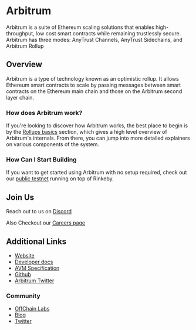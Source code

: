 # Arbitrum

Arbitrum is a suite of Ethereum scaling solutions that enables high-throughput, low cost smart contracts while remaining trustlessly secure. Arbitrum has three modes: AnyTrust Channels, AnyTrust Sidechains, and Arbitrum Rollup

## Overview

Arbitrum is a type of technology known as an optimistic rollup. It allows Ethereum smart contracts to scale by passing messages between smart contracts on the Ethereum main chain and those on the Arbitrum second layer chain.

### How does Arbitrum work?
If you're looking to discover how Arbitrum works, the best place to begin is by the [Rollups basics](https://developer.offchainlabs.com/docs/Rollup_basics) section, which gives a high level overview of Arbitrum's internals. From there, you can jump into more detailed explainers on various components of the system.

### How Can I Start Building
If you want to get started using Arbitrum with no setup required, check out our [public testnet](https://developer.offchainlabs.com/docs/Public_Testnet) running on top of Rinkeby.

## Join Us

Reach out to us on [Discord](https://discord.com/invite/5KE54JwyTs)

Also Checkout our [Careers page](https://offchainlabs.com/careers)


## Additional Links

* [Website](https://arbitrum.io/)
* [Developer docs](https://developer.offchainlabs.com/docs/Developer_Quickstart)
* [AVM Specification](https://developer.offchainlabs.com/docs/AVM_Specification)
* [Github](https://github.com/OffchainLabs)
* [Arbitrum Twitter](https://twitter.com/arbitrum)


### Community

* [OffChain Labs](https://offchainlabs.com/)
* [Blog](https://medium.com/OffchainLabs)
* [Twitter](https://twitter.com/OffchainLabs)
